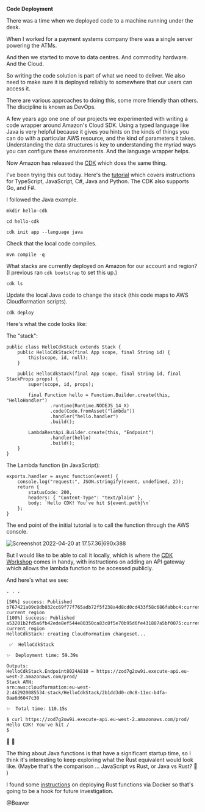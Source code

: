 **Code Deployment**

There was a time when we deployed code to a machine running under the desk. 

When I worked for a payment systems company there was a single server powering the ATMs.

And then we started to move to data centres. And commodity hardware. And the Cloud.

So writing the code solution is part of what we need to deliver. We also need to make sure it is deployed reliably to somewhere that our users can access it.

There are various approaches to doing this, some more friendly than others. The discipline is known as DevOps.

A few years ago one one of our projects we experimented with writing a code wrapper around Amazon's Cloud SDK. Using a typed language like Java is very helpful because it gives you hints on the kinds of things you can do with a particular AWS resource, and the kind of parameters it takes. Understanding the data structures is key to understanding the myriad ways you can configure these environments. And the language wrapper helps.

Now Amazon has released the [CDK](https://aws.amazon.com/cdk/) which does the same thing.

I've been trying this out today. Here's the [tutorial](https://docs.aws.amazon.com/cdk/v2/guide/hello_world.html) which covers instructions for TypeScript, JavaScript, C#, Java and Python. The CDK also supports Go, and F#.

I followed the Java example.

`mkdir hello-cdk`

`cd hello-cdk`

`cdk init app --language java`
  
Check that the local code compiles.

`mvn compile -q` 

What stacks are currently deployed on Amazon for our account and region? (I previous ran `cdk bootstrap` to set this up.)
 
`cdk ls`
 
Update the local Java code to change the stack (this code maps to AWS Cloudformation scripts).

`cdk deploy`

Here's what the code looks like:

The "stack":

```
public class HelloCdkStack extends Stack {
    public HelloCdkStack(final App scope, final String id) {
        this(scope, id, null);
    }

    public HelloCdkStack(final App scope, final String id, final StackProps props) {
        super(scope, id, props);

        final Function hello = Function.Builder.create(this, "HelloHandler")
                .runtime(Runtime.NODEJS_14_X)
                .code(Code.fromAsset("lambda"))
                .handler("hello.handler")
                .build();

        LambdaRestApi.Builder.create(this, "Endpoint")
                .handler(hello)
                .build();
    }
}
```

The Lambda function (in JavaScript):

```
exports.handler = async function(event) {
    console.log("request:", JSON.stringify(event, undefined, 2));
    return {
        statusCode: 200,
        headers: { "Content-Type": "text/plain" },
        body: `Hello CDK! You've hit ${event.path}\n`
    };
}
```

The end point of the initial tutorial is to call the function through the AWS console.

![Screenshot 2022-04-20 at 17.57.36|690x388](upload://yyDaqVYCEmmnlfI0ftLYfnDi9Pd.png)

But I would like to be able to call it locally, which is where the [CDK Workshop](https://cdkworkshop.com/50-java/30-hello-cdk.html) comes in handy, with instructions on adding an API gateway which allows the lambda function to be accessed publicly.

And here's what we see:

```
. . .

[50%] success: Published b767421a09c8db032cc69f77f765adb72f5f238a4d8cd0cd433f58c686fabbc4:current_account-current_region
[100%] success: Published a53201b2fd5a6fb42ede8ef544e80350ca83c8f5e70b95d6fe431807a5bf0075:current_account-current_region
HelloCdkStack: creating CloudFormation changeset...

 ✅  HelloCdkStack

✨  Deployment time: 59.39s

Outputs:
HelloCdkStack.Endpoint8024A810 = https://zod7g2ow9i.execute-api.eu-west-2.amazonaws.com/prod/
Stack ARN:
arn:aws:cloudformation:eu-west-2:462920085534:stack/HelloCdkStack/2b1dd3d0-c0c8-11ec-b4fa-0aa6d6047c30

✨  Total time: 110.15s
```

```
$ curl https://zod7g2ow9i.execute-api.eu-west-2.amazonaws.com/prod/
Hello CDK! You've hit /
$ 
```

:tada: :tada: 

The thing about Java functions is that have a significant startup time, so I think it's interesting to keep exploring what the Rust equivalent would look like. (Maybe that's the comparison ... JavaScript vs Rust, or Java vs Rust? :thinking: )

I found some [instructions](https://hub.qovery.com/guides/tutorial/how-to-deploy-a-rust-rest-api-application-on-aws-with-ease/) on deploying Rust functions via Docker so that's going to be a hook for future investigation.

@Beaver 







